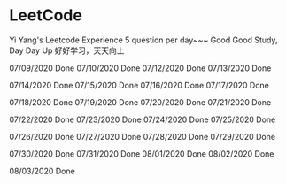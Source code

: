 # LeetCode
Yi Yang's Leetcode Experience 5 question per day~~~
Good Good Study, Day Day Up
好好学习，天天向上

07/09/2020 Done    07/10/2020 Done    07/12/2020 Done    07/13/2020 Done

07/14/2020 Done    07/15/2020 Done    07/16/2020 Done    07/17/2020 Done

07/18/2020 Done    07/19/2020 Done    07/20/2020 Done    07/21/2020 Done

07/22/2020 Done    07/23/2020 Done    07/24/2020 Done    07/25/2020 Done

07/26/2020 Done    07/27/2020 Done    07/28/2020 Done    07/29/2020 Done

07/30/2020 Done    07/31/2020 Done    08/01/2020 Done    08/02/2020 Done

08/03/2020 Done
